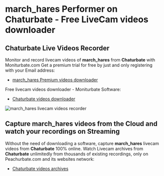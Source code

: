 # march_hares Performer on Chaturbate - Free LiveCam videos downloader

## Chaturbate Live Videos Recorder

Monitor and record livecam videos of **march_hares** from **Chaturbate** with Moniturbate.com
Get a premium trial for free by just and only registering with your Email address:
* [march_hares Premium videos downloader](https://moniturbate.com/request-demo-licence-key.html)

Free livecam videos downloader - Moniturbate Software:
* [Chaturbate videos downloader](https://moniturbate.com/moniturbate-download-software.html)

![march_hares livecam videos recorder](https://peachurnet.com/templates/moniturbate-software.png)


## Capture march_hares videos from the Cloud and watch your recordings on Streaming

Without the need of downloading a software, capture **march_hares** livecam videos from **Chaturbate** 100% online.
Watch Livecam archives from **Chaturbate** unlimitedly from thousands of existing recordings, only on Peachurbate.com and its websites network:
* [Chaturbate videos archives](https://peachurnet.com/)